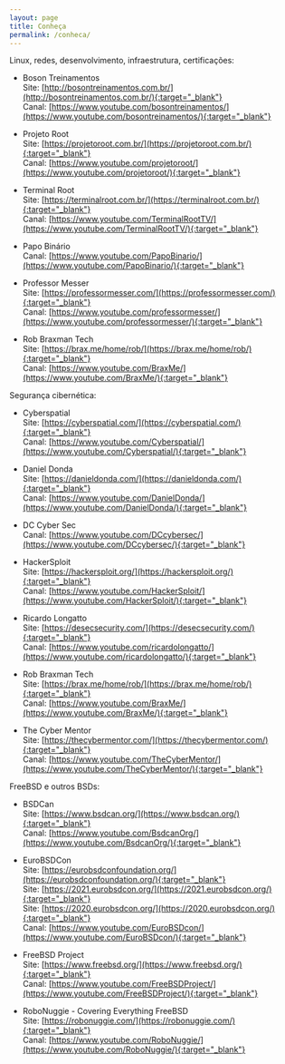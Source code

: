 ```yaml
---
layout: page
title: Conheça
permalink: /conheca/
---
```

Linux, redes, desenvolvimento, infraestrutura, certificações:

- Boson Treinamentos  
Site: [http://bosontreinamentos.com.br/](http://bosontreinamentos.com.br/){:target="_blank"}  
Canal: [https://www.youtube.com/bosontreinamentos/](https://www.youtube.com/bosontreinamentos/){:target="_blank"}  

- Projeto Root  
Site: [https://projetoroot.com.br/](https://projetoroot.com.br/){:target="_blank"}  
Canal: [https://www.youtube.com/projetoroot/](https://www.youtube.com/projetoroot/){:target="_blank"}  

- Terminal Root  
Site: [https://terminalroot.com.br/](https://terminalroot.com.br/){:target="_blank"}  
Canal: [https://www.youtube.com/TerminalRootTV/](https://www.youtube.com/TerminalRootTV/){:target="_blank"}  

- Papo Binário  
Canal: [https://www.youtube.com/PapoBinario/](https://www.youtube.com/PapoBinario/){:target="_blank"}  

- Professor Messer  
Site: [https://professormesser.com/](https://professormesser.com/){:target="_blank"}  
Canal: [https://www.youtube.com/professormesser/](https://www.youtube.com/professormesser/){:target="_blank"}  

- Rob Braxman Tech  
Site: [https://brax.me/home/rob/](https://brax.me/home/rob/){:target="_blank"}  
Canal: [https://www.youtube.com/BraxMe/](https://www.youtube.com/BraxMe/){:target="_blank"}  

Segurança cibernética:  

- Cyberspatial  
Site: [https://cyberspatial.com/](https://cyberspatial.com/){:target="_blank"}  
Canal: [https://www.youtube.com/Cyberspatial/](https://www.youtube.com/Cyberspatial/){:target="_blank"}  

- Daniel Donda  
Site: [https://danieldonda.com/](https://danieldonda.com/){:target="_blank"}  
Canal: [https://www.youtube.com/DanielDonda/](https://www.youtube.com/DanielDonda/){:target="_blank"}  

- DC Cyber Sec  
Canal: [https://www.youtube.com/DCcybersec/](https://www.youtube.com/DCcybersec/){:target="_blank"}  

- HackerSploit  
Site: [https://hackersploit.org/](https://hackersploit.org/){:target="_blank"}  
Canal: [https://www.youtube.com/HackerSploit/](https://www.youtube.com/HackerSploit/){:target="_blank"}   

- Ricardo Longatto  
Site: [https://desecsecurity.com/](https://desecsecurity.com/){:target="_blank"}  
Canal: [https://www.youtube.com/ricardolongatto/](https://www.youtube.com/ricardolongatto/){:target="_blank"}  

- Rob Braxman Tech  
Site: [https://brax.me/home/rob/](https://brax.me/home/rob/){:target="_blank"}  
Canal: [https://www.youtube.com/BraxMe/](https://www.youtube.com/BraxMe/){:target="_blank"}  

- The Cyber Mentor  
Site: [https://thecybermentor.com/](https://thecybermentor.com/){:target="_blank"}  
Canal: [https://www.youtube.com/TheCyberMentor/](https://www.youtube.com/TheCyberMentor/){:target="_blank"}  

FreeBSD e outros BSDs:  

- BSDCan  
Site: [https://www.bsdcan.org/](https://www.bsdcan.org/){:target="_blank"}  
Canal: [https://www.youtube.com/BsdcanOrg/](https://www.youtube.com/BsdcanOrg/){:target="_blank"}  

- EuroBSDCon  
Site:  [https://eurobsdconfoundation.org/](https://eurobsdconfoundation.org/){:target="_blank"}  
Site: [https://2021.eurobsdcon.org/](https://2021.eurobsdcon.org/){:target="_blank"}  
Site: [https://2020.eurobsdcon.org/](https://2020.eurobsdcon.org/){:target="_blank"}  
Canal: [https://www.youtube.com/EuroBSDcon/](https://www.youtube.com/EuroBSDcon/){:target="_blank"}  

- FreeBSD Project  
Site: [https://www.freebsd.org/](https://www.freebsd.org/){:target="_blank"}  
Canal: [https://www.youtube.com/FreeBSDProject/](https://www.youtube.com/FreeBSDProject/){:target="_blank"}  

- RoboNuggie - Covering Everything FreeBSD  
Site: [https://robonuggie.com/](https://robonuggie.com/){:target="_blank"}  
Canal: [https://www.youtube.com/RoboNuggie/](https://www.youtube.com/RoboNuggie/){:target="_blank"}  







